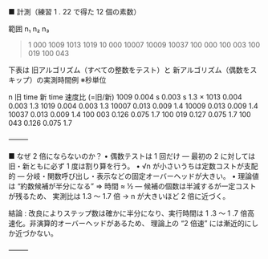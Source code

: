 ■ 計測（練習 1 . 22 で得た 12 個の素数）

範囲	n₁	n₂	n₃
> 1 000	1009	1013	1019
> 10 000	10007	10009	10037
> 100 000	100 003	100 019	100 043

下表は 旧アルゴリズム（すべての整数をテスト）と
新アルゴリズム（偶数をスキップ）の実測時間例  ※秒単位

n	旧 time	新 time	速度比 (=旧/新)
1009	0.004 s	0.003 s	1.3 ×
1013	0.004	0.003	1.3
1019	0.004	0.003	1.3
10007	0.013	0.009	1.4
10009	0.013	0.009	1.4
10037	0.013	0.009	1.4
100 003	0.126	0.075	1.7
100 019	0.127	0.075	1.7
100 043	0.126	0.075	1.7


⸻

■ なぜ 2 倍にならないのか？
	•	偶数テストは 1 回だけ
— 最初の 2 に対しては旧・新ともに必ず 1 度は割り算を行う。
	•	√n が小さいうちは定数コストが支配的
— 分岐・関数呼び出し・表示などの固定オーバーヘッドが大きい。
	•	理論値は “約数候補が半分になる” ⇒ 時間 ≈ ½
— 候補の個数は半減するが一定コストが残るため、
実測比は 1.3 〜 1.7 倍 → n が大きいほど 2 倍に近づく。

結論 : 改良によりステップ数は確かに半分になり、実行時間は
1 .3 〜 1 .7 倍高速化。非演算的オーバーヘッドがあるため、
理論上の “2 倍速” には漸近的にしか近づかない。

⸻
